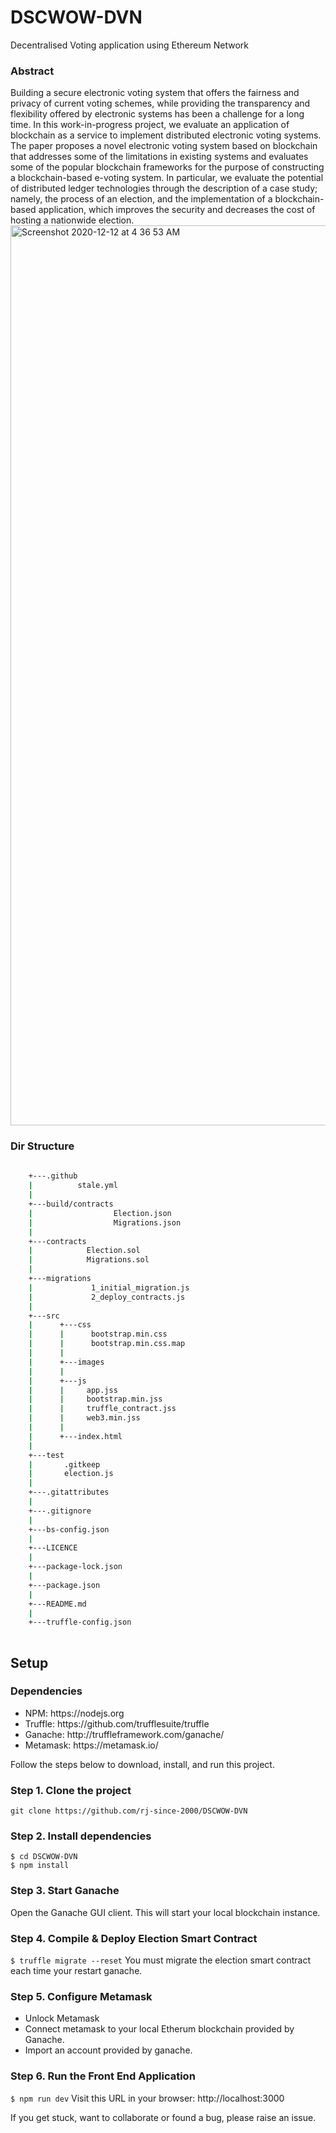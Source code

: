 # DSCWOW-DVN
Decentralised Voting application using Ethereum Network
### Abstract
Building a secure electronic voting system that offers the fairness and privacy of current voting schemes, while providing the transparency and flexibility offered by electronic systems has been a challenge for a long time. In this work-in-progress project, we evaluate an application of blockchain as a service to implement distributed electronic voting systems. The paper proposes a novel electronic voting system based on blockchain that addresses some of the limitations in existing systems and evaluates some of the popular blockchain frameworks for the purpose of constructing a blockchain-based e-voting system. In particular, we evaluate the potential of distributed ledger technologies through the description of a case study; namely, the process of an election, and the implementation of a blockchain-based application, which improves the security and decreases the cost of hosting a nationwide election.
<img width="1440" alt="Screenshot 2020-12-12 at 4 36 53 AM" src="https://user-images.githubusercontent.com/68644104/101964817-a5a7ba00-3c38-11eb-831d-e4e4cbe7747b.png">
### Dir Structure 

```bash
 
    +---.github
    |          stale.yml
    |
    +---build/contracts
    |                  Election.json
    |                  Migrations.json
    |
    +---contracts
    |            Election.sol
    |            Migrations.sol
    |
    +---migrations
    |             1_initial_migration.js
    |             2_deploy_contracts.js
    |
    +---src
    |      +---css
    |      |      bootstrap.min.css
    |      |      bootstrap.min.css.map
    |      |
    |      +---images
    |      |
    |      +---js
    |      |     app.jss
    |      |     bootstrap.min.jss
    |      |     truffle_contract.jss
    |      |     web3.min.jss
    |      |
    |      +---index.html
    |
    +---test
    |       .gitkeep
    |       election.js
    |
    +---.gitattributes
    |
    +---.gitignore
    |
    +---bs-config.json
    |
    +---LICENCE
    |
    +---package-lock.json
    |
    +---package.json
    |
    +---README.md
    |
    +---truffle-config.json
    

```
## Setup
### Dependencies
<ul>
  <li>NPM: https://nodejs.org</li>
  <li>Truffle: https://github.com/trufflesuite/truffle</li>
  <li>Ganache: http://truffleframework.com/ganache/</li>
  <li>Metamask: https://metamask.io/</li>
</ul>  

Follow the steps below to download, install, and run this project.

### Step 1. Clone the project
`git clone https://github.com/rj-since-2000/DSCWOW-DVN`

### Step 2. Install dependencies
```
$ cd DSCWOW-DVN
$ npm install
```
### Step 3. Start Ganache
Open the Ganache GUI client. This will start your local blockchain instance.


### Step 4. Compile & Deploy Election Smart Contract
`$ truffle migrate --reset`
You must migrate the election smart contract each time your restart ganache.

### Step 5. Configure Metamask
- Unlock Metamask
- Connect metamask to your local Etherum blockchain provided by Ganache.
- Import an account provided by ganache.

### Step 6. Run the Front End Application
`$ npm run dev`
Visit this URL in your browser: http://localhost:3000

If you get stuck, want to collaborate or found a bug, please raise an issue.
